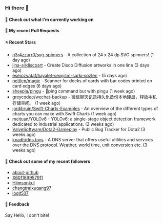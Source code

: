 ### Hi there 👋

#### 👷 Check out what I'm currently working on

#### 🔨 My recent Pull Requests


#### ⭐ Recent Stars

- [n3r4zzurr0/svg-spinners](https://github.com/n3r4zzurr0/svg-spinners) - A collection of 24 x 24 dp SVG spinners! (1 day ago)
- [jina-ai/discoart](https://github.com/jina-ai/discoart) - Create Disco Diffusion artworks in one line (3 days ago)
- [eserozvataf/hayalet-sevgilim-sarki-sozleri](https://github.com/eserozvataf/hayalet-sevgilim-sarki-sozleri) -  (5 days ago)
- [nettlep/magic](https://github.com/nettlep/magic) - Scanner for decks of cards with bar codes printed on card edges (6 days ago)
- [sheepla/pingu](https://github.com/sheepla/pingu) - 🐧ping command but with pingu (1 week ago)
- [greycodee/wechat-backup](https://github.com/greycodee/wechat-backup) - 微信聊天记录持久化备份本地硬盘，释放手机存储空间。 (1 week ago)
- [jordibruin/Swift-Charts-Examples](https://github.com/jordibruin/Swift-Charts-Examples) - An overview of the different types of charts you can make with Swift Charts (1 week ago)
- [meituan/YOLOv6](https://github.com/meituan/YOLOv6) - YOLOv6: a single-stage object detection framework dedicated to industrial applications. (2 weeks ago)
- [ValveSoftware/Dota2-Gameplay](https://github.com/ValveSoftware/Dota2-Gameplay) - Public Bug Tracker for Dota2 (3 weeks ago)
- [knadh/dns.toys](https://github.com/knadh/dns.toys) - A DNS server that offers useful utilities and services over the DNS protocol. Weather, world time, unit conversion etc. (3 weeks ago)

#### 👯 Check out some of my recent followers

- [about-github](https://github.com/about-github)
- [X601169957911](https://github.com/X601169957911)
- [Hiimsonkul](https://github.com/Hiimsonkul)
- [changtraixuqang97](https://github.com/changtraixuqang97)
- [logit507](https://github.com/logit507)

#### 💬 Feedback

Say Hello, I don't bite!